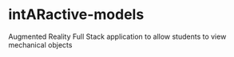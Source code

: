 # intARactive-models

Augmented Reality Full Stack application to allow students to view mechanical objects 
